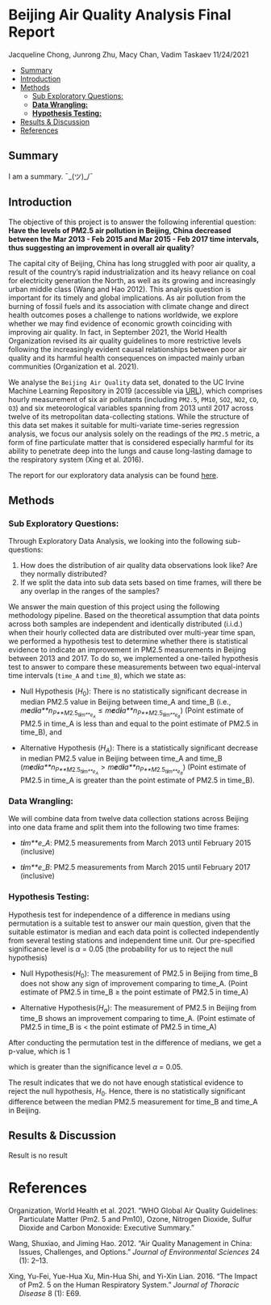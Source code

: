 Beijing Air Quality Analysis Final Report
================
Jacqueline Chong, Junrong Zhu, Macy Chan, Vadim Taskaev
11/24/2021

-   [Summary](#summary)
-   [Introduction](#introduction)
-   [Methods](#methods)
    -   [Sub Exploratory Questions:](#sub-exploratory-questions)
    -   [**Data Wrangling:**](#data-wrangling)
    -   [**Hypothesis Testing:**](#hypothesis-testing)
-   [Results & Discussion](#results--discussion)
-   [References](#references)

## Summary

I am a summary. ¯\_(ツ)\_/¯

## Introduction

The objective of this project is to answer the following inferential
question: **Have the levels of PM2.5 air pollution in Beijing, China
decreased between the Mar 2013 - Feb 2015 and Mar 2015 - Feb 2017 time
intervals, thus suggesting an improvement in overall air quality**?

The capital city of Beijing, China has long struggled with poor air
quality, a result of the country’s rapid industrialization and its heavy
reliance on coal for electricity generation the North, as well as its
growing and increasingly urban middle class (Wang and Hao 2012). This
analysis question is important for its timely and global implications.
As air pollution from the burning of fossil fuels and its association
with climate change and direct health outcomes poses a challenge to
nations worldwide, we explore whether we may find evidence of economic
growth coinciding with improving air quality. In fact, in September
2021, the World Health Organization revised its air quality guidelines
to more restrictive levels following the increasingly evident causal
relationships between poor air quality and its harmful health
consequences on impacted mainly urban communities (Organization et al.
2021).

We analyse the `Beijing Air Quality` data set, donated to the UC Irvine
Machine Learning Repository in 2019 (accessible via
[URL](https://archive-beta.ics.uci.edu/ml/datasets/beijing+multi+site+air+quality+data)),
which comprises hourly measurement of six air pollutants (including
`PM2.5`, `PM10`, `SO2`, `NO2`, `CO`, `O3`) and six meteorological
variables spanning from 2013 until 2017 across twelve of its
metropolitan data-collecting stations. While the structure of this data
set makes it suitable for multi-variate time-series regression analysis,
we focus our analysis solely on the readings of the `PM2.5` metric, a
form of fine particulate matter that is considered especially harmful
for its ability to penetrate deep into the lungs and cause long-lasting
damage to the respiratory system (Xing et al. 2016).

The report for our exploratory data analysis can be found
[here](https://github.com/UBC-MDS/DSCI_522_Beijing_Air_Quality/blob/main/src/Beijing_air_quality_EDA.md).

## Methods

### Sub Exploratory Questions:

Through Exploratory Data Analysis, we looking into the following
sub-questions:

1.  How does the distribution of air quality data observations look
    like? Are they normally distributed?
2.  If we split the data into sub data sets based on time frames, will
    there be any overlap in the ranges of the samples?

We answer the main question of this project using the following
methodology pipeline. Based on the theoretical assumption that data
points across both samples are independent and identically distributed
(i.i.d.) when their hourly collected data are distributed over
multi-year time span, we performed a hypothesis test to determine
whether there is statistical evidence to indicate an improvement in
PM2.5 measurements in Beijing between 2013 and 2017. To do so, we
implemented a one-tailed hypothesis test to answer to compare these
measurements between two equal-interval time intervals (`time_A` and
`time_B`), which we state as:

-   Null Hypothesis (*H*<sub>0</sub>): There is no statistically
    significant decrease in median PM2.5 value in Beijing between time_A
    and time_B (i.e.,
    *m**e**d**i**a**n*<sub>*P**M*2.5<sub>*t**i**m**e*<sub>*A*</sub></sub></sub> ≤ *m**e**d**i**a**n*<sub>*P**M*2.5<sub>*t**i**m**e*<sub>*B*</sub></sub></sub>)
    (Point estimate of PM2.5 in time_A is less than and equal to the
    point estimate of PM2.5 in time_B), and

-   Alternative Hypothesis (*H*<sub>*A*</sub>): There is a statistically
    significant decrease in median PM2.5 value in Beijing between time_A
    and time_B
    (*m**e**d**i**a**n*<sub>*P**M*2.5<sub>*t**i**m**e*<sub>*A*</sub></sub></sub> \> *m**e**d**i**a**n*<sub>*P**M*2.5<sub>*t**i**m**e*<sub>*B*</sub></sub></sub>)
    (Point estimate of PM2.5 in time_A is greater than the point
    estimate of PM2.5 in time_B).

### **Data Wrangling:**

We will combine data from twelve data collection stations across Beijing
into one data frame and split them into the following two time frames:

-   *t**i**m**e*\_*A*: PM2.5 measurements from March 2013 until February
    2015 (inclusive)

-   *t**i**m**e*\_*B*: PM2.5 measurements from March 2015 until February
    2017 (inclusive)

### **Hypothesis Testing:**

Hypothesis test for independence of a difference in medians using
permutation is a suitable test to answer our main question, given that
the suitable estimator is median and each data point is collected
independently from several testing stations and independent time unit.
Our pre-specified significance level is *α* = 0.05 (the probability for
us to reject the null hypothesis)

-   Null Hypothesis(*H*<sub>0</sub>): The measurement of PM2.5 in
    Beijing from time_B does not show any sign of improvement comparing
    to time_A. (Point estimate of PM2.5 in time_B ≥ the point estimate
    of PM2.5 in time_A)

-   Alternative Hypothesis(*H*<sub>*a*</sub>): The measurement of PM2.5
    in Beijing from time_B shows an improvement comparing to time_A.
    (Point estimate of PM2.5 in time_B is \< the point estimate of PM2.5
    in time_A)

After conducting the permutation test in the difference of medians, we
get a p-value, which is 1

which is greater than the significance level *α* = 0.05.

The result indicates that we do not have enough statistical evidence to
reject the null hypothesis, *H*<sub>0</sub>. Hence, there is no
statistically significant difference between the median PM2.5
measurement for time_B and time_A in Beijing.

## Results & Discussion

Result is no result

# References

<div id="refs" class="references csl-bib-body hanging-indent">

<div id="ref-world2021global" class="csl-entry">

Organization, World Health et al. 2021. “WHO Global Air Quality
Guidelines: Particulate Matter (Pm2. 5 and Pm10), Ozone, Nitrogen
Dioxide, Sulfur Dioxide and Carbon Monoxide: Executive Summary.”

</div>

<div id="ref-wang2012air" class="csl-entry">

Wang, Shuxiao, and Jiming Hao. 2012. “Air Quality Management in China:
Issues, Challenges, and Options.” *Journal of Environmental Sciences* 24
(1): 2–13.

</div>

<div id="ref-xing2016impact" class="csl-entry">

Xing, Yu-Fei, Yue-Hua Xu, Min-Hua Shi, and Yi-Xin Lian. 2016. “The
Impact of Pm2. 5 on the Human Respiratory System.” *Journal of Thoracic
Disease* 8 (1): E69.

</div>

</div>
